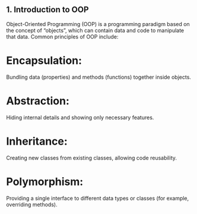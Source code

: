 ## 1. Introduction to OOP

Object-Oriented Programming (OOP) is a programming paradigm based on the concept of “objects”, which can contain data and code to manipulate that data. Common principles of OOP include:

# Encapsulation:

Bundling data (properties) and methods (functions) together inside objects.

# Abstraction:

Hiding internal details and showing only necessary features.

# Inheritance:

Creating new classes from existing classes, allowing code reusability.

# Polymorphism:

Providing a single interface to different data types or classes (for example, overriding methods).
